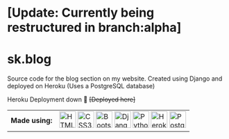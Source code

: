 # [Update: Currently being restructured in branch:alpha]

# sk.blog
Source code for the blog section on my website.
Created using Django and deployed on Heroku (Uses a PostgreSQL database)

Heroku Deployment down 🥲 ~~[Deployed here]~~

<table>
  <td align="center"><b>Made using:</b></td>
  <td> 
    <img title="HTML5" title="HTML5" src="https://cdn.jsdelivr.net/gh/devicons/devicon/icons/html5/html5-plain.svg" width="38" height="38" alt="HTML5" />
    <img title="CSS3" src="https://cdn.jsdelivr.net/gh/devicons/devicon/icons/css3/css3-plain.svg" width="38" height="38" alt="CSS3" />
    <img title="Bootstrap" src="https://cdn.jsdelivr.net/gh/devicons/devicon/icons/bootstrap/bootstrap-plain.svg" width="38" height="38" alt="Bootstrap" />
    <img title="Django" src="https://cdn.jsdelivr.net/gh/devicons/devicon/icons/django/django-plain.svg" width="38" height="38" alt="Django" />
    <img title="Python" src="https://cdn.jsdelivr.net/gh/devicons/devicon/icons/python/python-original.svg" width="38" height="38" alt="Python" />
    <img title="Heroku" src="https://cdn.jsdelivr.net/gh/devicons/devicon/icons/heroku/heroku-plain.svg" width="38" height="38" alt="Heroku" />
    <img title="PostgreSQL" src="https://cdn.jsdelivr.net/gh/devicons/devicon/icons/postgresql/postgresql-original.svg" width="38" height="38" alt="PostgreSQL" />
  </td>
</table>
